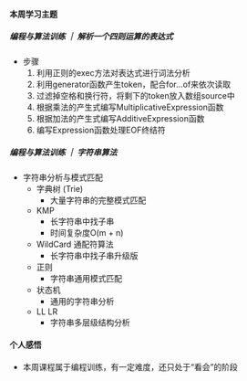 #### 本周学习主题

##### 编程与算法训练 ｜ 解析一个四则运算的表达式

* 步骤
    1. 利用正则的exec方法对表达式进行词法分析
    2. 利用generator函数产生token，配合for...of来依次读取
    3. 过滤掉空格和换行符，将剩下的token放入数组source中
    4. 根据乘法的产生式编写MultiplicativeExpression函数
    5. 根据加法的产生式编写AdditiveExpression函数
    6. 编写Expression函数处理EOF终结符

##### 编程与算法训练 ｜ 字符串算法

* 字符串分析与模式匹配
    * 字典树 (Trie)
        * 大量字符串的完整模式匹配
    * KMP
        * 长字符串中找子串 
        * 时间复杂度O(m + n)
    * WildCard 通配符算法
        * 长字符串中找子串升级版
    * 正则
        * 字符串通用模式匹配
    * 状态机
        * 通用的字符串分析
    * LL LR
        * 字符串多层级结构分析

#### 个人感悟
* 本周课程属于编程训练，有一定难度，还只处于“看会”的阶段
